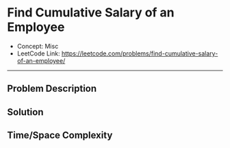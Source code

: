 # Find Cumulative Salary of an Employee

- Concept: Misc
- LeetCode Link: https://leetcode.com/problems/find-cumulative-salary-of-an-employee/

---

## Problem Description

## Solution

## Time/Space Complexity

